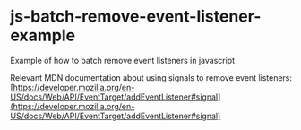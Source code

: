 # js-batch-remove-event-listener-example
Example of how to batch remove event listeners in javascript

Relevant MDN documentation about using signals to remove event listeners: [https://developer.mozilla.org/en-US/docs/Web/API/EventTarget/addEventListener#signal](https://developer.mozilla.org/en-US/docs/Web/API/EventTarget/addEventListener#signal)
